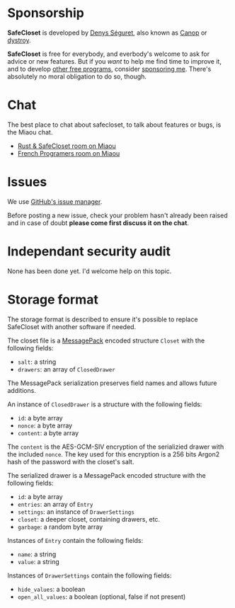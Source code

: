 
# Sponsorship

**SafeCloset** is developed by [Denys Séguret](https://twitter.com/DenysSeguret), also known as [Canop](https://github.com/Canop) or [dystroy](https://dystroy.org).

**SafeCloset** is free for everybody, and everbody's welcome to ask for advice or new features. But if you *want* to help me find time to improve it, and to develop [other free programs](https://dystroy.org), consider [sponsoring me](https://github.com/sponsors/Canop). There's absolutely no moral obligation to do so, though.

# Chat

The best place to chat about safecloset, to talk about features or bugs, is the Miaou chat.

* [Rust & SafeCloset room on Miaou](https://miaou.dystroy.org/3490?rust)
* [French Programers room on Miaou](https://miaou.dystroy.org/3)

# Issues

We use [GitHub's issue manager](https://github.com/Canop/safecloset/issues).

Before posting a new issue, check your problem hasn't already been raised and in case of doubt **please come first discuss it on the chat**.

# Independant security audit

None has been done yet.
I'd welcome help on this topic.

# Storage format

The storage format is described to ensure it's possible to replace SafeCloset with another software if needed.

The closet file is a [MessagePack](https://msgpack.org/index.html) encoded structure `Closet` with the following fields:

* `salt`: a string
* `drawers`: an array of `ClosedDrawer`

The MessagePack serialization preserves field names and allows future additions.

An instance of `ClosedDrawer` is a structure with the following fields:

* `id`: a byte array
* `nonce`: a byte array
* `content`: a byte array

The `content` is the AES-GCM-SIV encryption of the serializied drawer with the included `nonce`.
The key used for this encryption is a 256 bits Argon2 hash of the password with the closet's salt.

The serialized drawer is a MessagePack encoded structure with the following fields:

* `id`: a byte array
* `entries`: an array of `Entry`
* `settings`: an instance of `DrawerSettings`
* `closet`: a deeper closet, containing drawers, etc.
* `garbage`: a random byte array

Instances of `Entry` contain the following fields:

* `name`: a string
* `value`: a string

Instances of `DrawerSettings` contain the following fields:

* `hide_values`: a boolean
* `open_all_values`: a boolean (optional, false if not present)
